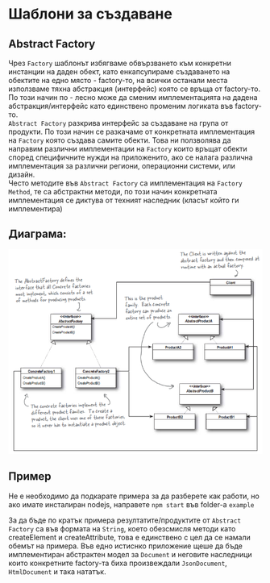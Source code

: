 # Шаблони за създаване

## Abstract Factory
Чрез `Factory` шаблонът избягваме обвързването към конкретни инстанции
на даден обект, като енкапсулираме създаването на обектите на едно място -
factory-то, на всички останали места използваме тяхна абстракция (интерфейс)
която се връща от factory-то. По този начин по - лесно може да сменим 
имплементацията на дадена абстракция/интерфейс като единствено променим
логиката във factory-то.  
`Abstract Factory` разкрива интерфейс за създаване на група от продукти.
По този начин се разкачаме от конкретната имплементация на `Factory` която
създава самите обекти. Това ни ползволява да направим различни имплементации
на `Factory` които връщат обекти според специфичните нужди на приложенито,
ако се налага различна имплементация за различни региони, операционни системи,
или дизайн.  
Често методите във `Abstract Factory` са имплементация на `Factory Method`,
те са абстрактни методи, по този начин конкретната имплементация се 
диктува от техният наследник (класът който ги имплементира)

## Диаграма:

![Abstract Factory](./abstract-factory.png "Abstract Factory") 

## Пример
Не е необходимо да подкарате примера за да разберете как работи, но 
ако имате инсталиран nodejs, направете `npm start` във folder-а `example`

За да бъде по кратък примера резултатите/продуктите от `Abstract Factory`
са във формата на `String`, което обезсмисля методи като createElement и
createAttribute, това е единствено с цел да се намали обемът на примера.
Във едно истиснко приложение щеше да бъде имплементиран абстрактен модел
за `Document` и неговите наследници които конкретните factory-та биха
произвеждали `JsonDocument`, `HtmlDocument` и така нататък.
